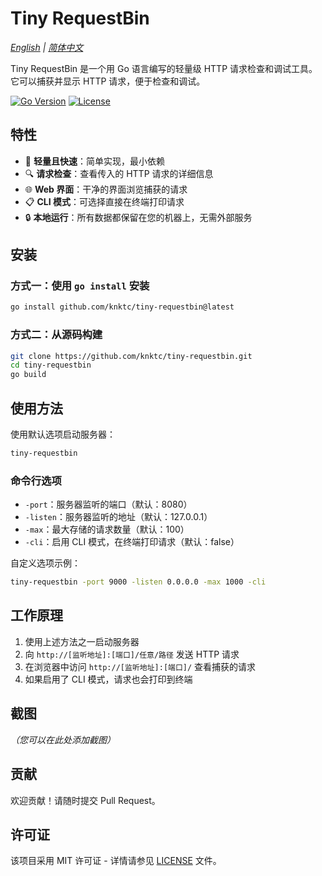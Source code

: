 # Tiny RequestBin

*[English](README.md) | [简体中文](README_ZH_CN.md)*

Tiny RequestBin 是一个用 Go 语言编写的轻量级 HTTP 请求检查和调试工具。它可以捕获并显示 HTTP 请求，便于检查和调试。

[![Go Version](https://img.shields.io/github/go-mod/go-version/knktc/tiny-requestbin)](https://golang.org/)
[![License](https://img.shields.io/github/license/knktc/tiny-requestbin)](LICENSE)

## 特性

- 🚀 **轻量且快速**：简单实现，最小依赖
- 🔍 **请求检查**：查看传入的 HTTP 请求的详细信息
- 🌐 **Web 界面**：干净的界面浏览捕获的请求
- 📋 **CLI 模式**：可选择直接在终端打印请求
- 🔒 **本地运行**：所有数据都保留在您的机器上，无需外部服务

## 安装

### 方式一：使用 `go install` 安装

```bash
go install github.com/knktc/tiny-requestbin@latest
```

### 方式二：从源码构建

```bash
git clone https://github.com/knktc/tiny-requestbin.git
cd tiny-requestbin
go build
```

## 使用方法

使用默认选项启动服务器：

```bash
tiny-requestbin
```

### 命令行选项

- `-port`：服务器监听的端口（默认：8080）
- `-listen`：服务器监听的地址（默认：127.0.0.1）
- `-max`：最大存储的请求数量（默认：100）
- `-cli`：启用 CLI 模式，在终端打印请求（默认：false）

自定义选项示例：

```bash
tiny-requestbin -port 9000 -listen 0.0.0.0 -max 1000 -cli
```

## 工作原理

1. 使用上述方法之一启动服务器
2. 向 `http://[监听地址]:[端口]/任意/路径` 发送 HTTP 请求
3. 在浏览器中访问 `http://[监听地址]:[端口]/` 查看捕获的请求
4. 如果启用了 CLI 模式，请求也会打印到终端

## 截图

*（您可以在此处添加截图）*

## 贡献

欢迎贡献！请随时提交 Pull Request。

## 许可证

该项目采用 MIT 许可证 - 详情请参见 [LICENSE](LICENSE) 文件。
